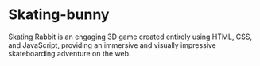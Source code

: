 # Skating-bunny
Skating Rabbit is an engaging 3D game created entirely using HTML, CSS, and JavaScript, providing an immersive and visually impressive skateboarding adventure on the web.
